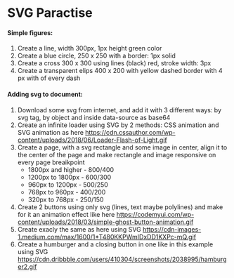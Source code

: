 # SVG Paractise

#### Simple figures:

1. Create a line, width 300px, 1px height green color
1. Create a blue circle, 250 х 250 with a border: 1px solid
1. Create a cross 300 х 300 using lines (black) red, stroke width: 3px
1. Create a transparent elips 400 х 200 with yellow dashed border with 4 px with of every dash

#### Adding svg to document:

1. Download some svg from internet, and add it with 3 different ways: by svg tag, by object and inside data-source as base64
1. Create an infinite loader using SVG by 2 methods: CSS animation and SVG animation as here https://cdn.cssauthor.com/wp-content/uploads/2018/06/Loader-Flash-of-Light.gif
1. Create a page, with a svg rectangle and some image in center, align it to the center of the page and make rectangle and image responsive on every page breaikpoint
    - 1800px and higher - 800/400
    - 1200px to 1800px - 600/300
    - 960px to 1200px - 500/250
    - 768px to 960px - 400/200
    - 320px to 768px - 250/150
 1. Create 2 buttons using only svg (lines, text maybe polylines) and make for it an animation effect like here https://codemyui.com/wp-content/uploads/2018/03/simple-ghost-button-animation.gif
 1. Create exacly the same as here using SVG https://cdn-images-1.medium.com/max/1600/1*T480KKPWmIDxDD1KXPc-mQ.gif
 1. Create a humburger and a closing button in one like in this example using SVG https://cdn.dribbble.com/users/410304/screenshots/2038995/hamburger2.gif
